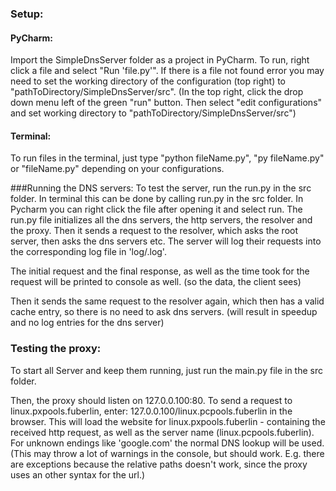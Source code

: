 ### Setup:
#### PyCharm:
Import the SimpleDnsServer folder as a project in PyCharm. 
To run, right click a file and select "Run 'file.py'". If there is a file not found error you may need to set the 
working directory of the configuration (top right) to "pathToDirectory/SimpleDnsServer/src". 
(In the top right, click the drop down menu left of the green "run" button. Then select "edit configurations" and set 
working directory to "pathToDirectory/SimpleDnsServer/src")

#### Terminal:
To run files in the terminal, just type "python fileName.py", "py fileName.py" or "fileName.py" depending on your configurations.

###Running the DNS servers:
To test the server, run the run.py in the src folder.
In terminal this can be done by calling run.py in the src folder.
In Pycharm you can right click the file after opening it and select run.
The run.py file initializes all the dns servers, the http servers, the resolver and the proxy. 
Then it sends a request to the resolver, which asks the root server, then asks the dns servers etc. 
The server will log their requests into the corresponding log file in 'log/<ip>.log'.

The initial request and the final response, as well as the time took for the request will be printed to console as well.
(so the data, the client sees)

Then it sends the same request to the resolver again, which then has a valid cache entry, so there is no need to ask 
dns servers. (will result in speedup and no log entries for the dns server)

### Testing the proxy:
To start all Server and keep them running, just run the main.py file in the src folder.

Then, the proxy should listen on 127.0.0.100:80.
To send a request to linux.pxpools.fuberlin, enter: 127.0.0.100/linux.pcpools.fuberlin in the browser. 
This will load the website for linux.pxpools.fuberlin - containing the received http request, as well as the server name (linux.pcpools.fuberlin). 
For unknown endings like 'google.com' the normal DNS lookup will be used.
(This may throw a lot of warnings in the console, but should work. 
E.g. there are exceptions because the relative paths doesn't work, since the proxy uses an other syntax for the url.)
